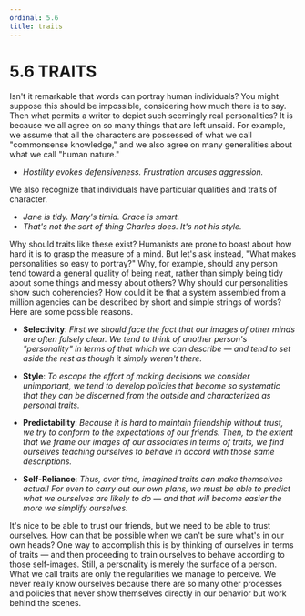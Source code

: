 ```yaml
---
ordinal: 5.6
title: traits
---
```


# 5.6 TRAITS

Isn't it remarkable that words can portray human individuals? You might suppose this should be impossible, considering how much there is to say. Then what permits a writer to depict such seemingly real personalities? It is because we all agree on so many things that are left unsaid. For example, we assume that all the characters are possessed of what we call "commonsense knowledge," and we also agree on many generalities about what we call "human nature."

- _Hostility evokes defensiveness. Frustration arouses aggression._

We also recognize that individuals have particular qualities and traits of character.

- _Jane is tidy. Mary's timid. Grace is smart._
- _That's not the sort of thing Charles does. It's not his style._

Why should traits like these exist? Humanists are prone to boast about how hard it is to grasp the measure of a mind. But let's ask instead, "What makes personalities so easy to portray?" Why, for example, should any person tend toward a general quality of being neat, rather than simply being tidy about some things and messy about others? Why should our personalities show such coherencies? How could it be that a system assembled from a million agencies can be described by short and simple strings of words? Here are some possible reasons.

- **Selectivity**: _First we should face the fact that our images of other minds are often falsely clear. We tend to think of another person's "personality" in terms of that which we can describe &mdash; and tend to set aside the rest as though it simply weren't there._

- **Style**: _To escape the effort of making decisions we consider unimportant, we tend to develop policies that become so systematic that they can be discerned from the outside and characterized as personal traits._

- **Predictability**: _Because it is hard to maintain friendship without trust, we try to conform to the expectations of our friends. Then, to the extent that we frame our images of our associates in terms of traits, we find ourselves teaching ourselves to behave in accord with those same descriptions._

- **Self-Reliance**: _Thus, over time, imagined traits can make themselves actual! For even to carry out our own plans, we must be able to predict what we ourselves are likely to do &mdash; and that will become easier the more we simplify ourselves._

It's nice to be able to trust our friends, but we need to be able to trust ourselves. How can that be possible when we can't be sure what's in our own heads? One way to accomplish this is by thinking of ourselves in terms of traits &mdash; and then proceeding to train ourselves to behave according to those self-images. Still, a personality is merely the surface of a person. What we call traits are only the regularities we manage to perceive. We never really know ourselves because there are so many other processes and policies that never show themselves directly in our behavior but work behind the scenes.
